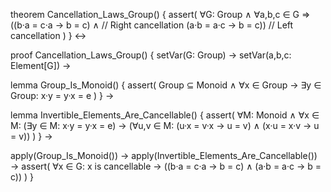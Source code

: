 theorem Cancellation_Laws_Group() {
  assert(
    ∀G: Group ∧
    ∀a,b,c ∈ G ⇒
    ((b·a = c·a → b = c) ∧     // Right cancellation
     (a·b = a·c → b = c))      // Left cancellation
  )
} ↔

proof Cancellation_Laws_Group() {
  setVar(G: Group) →
  setVar(a,b,c: Element[G]) →
  
  lemma Group_Is_Monoid() {
    assert(
      Group ⊆ Monoid ∧
      ∀x ∈ Group → ∃y ∈ Group: x·y = y·x = e
    )
  } →
  
  lemma Invertible_Elements_Are_Cancellable() {
    assert(
      ∀M: Monoid ∧
      ∀x ∈ M: (∃y ∈ M: x·y = y·x = e) →
      (∀u,v ∈ M: (u·x = v·x → u = v) ∧
                 (x·u = x·v → u = v))
    )
  } →
  
  apply(Group_Is_Monoid()) →
  apply(Invertible_Elements_Are_Cancellable()) →
  assert(
    ∀x ∈ G: x is cancellable →
    ((b·a = c·a → b = c) ∧
     (a·b = a·c → b = c))
  )
}